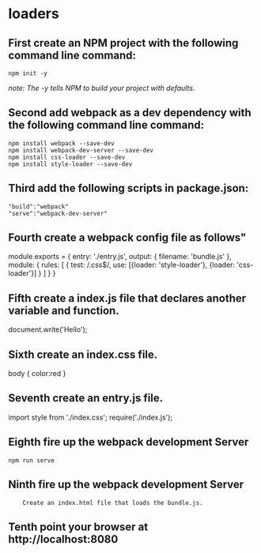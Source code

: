 # loaders

## First create an NPM project with the following command line command:

    npm init -y

*note: The -y tells NPM to build your project with defaults.*

## Second add webpack as a dev dependency with the following command line command:

    npm install webpack --save-dev
    npm install webpack-dev-server --save-dev
    npm install css-loader --save-dev
    npm install style-loader --save-dev

## Third add the following scripts in package.json:

    "build":"webpack"
    "serve":"webpack-dev-server"

## Fourth create a webpack config file as follows"

module.exports =
{
    entry: './entry.js',
    output: { filename: 'bundle.js' },
    module: {
        rules: [
            {
              test: /\.css$/,
              use: [{loader: 'style-loader'}, {loader: 'css-loader'}]
            }
        ]
    }
}

## Fifth create a index.js file that declares another variable and function.

  document.write('Hello');

## Sixth create an index.css file.

  body { color:red }

## Seventh create an entry.js file.

import style from './index.css';
require('./index.js');

## Eighth fire up the webpack development Server

    npm run serve

## Ninth fire up the webpack development Server

        Create an index.html file that loads the bundle.js.

## Tenth point your browser at http://localhost:8080
